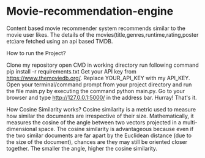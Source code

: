 # Movie-recommendation-engine

Content based movie recommender system recommends similar to the movie user likes.
The details of the movies(title,genres,runtime,rating,poster etc)are fetched using an api based TMDB.

How to run the Project?

Clone my repository
open CMD in working directory
run following command
pip install -r requirements.txt
Get your API key from https://www.themoviedb.org/. 
Replace YOUR_API_KEY with my API_KEY.
Open your terminal/command prompt from your project directory and run the file main.py by executing the command python main.py.
Go to your browser and type http://127.0.0.1:5000/ in the address bar.
Hurray! That's it.



How Cosine Similarity works?
Cosine similarity is a metric used to measure how similar the documents are irrespective of their size. Mathematically, it measures the cosine of the angle between two vectors projected in a multi-dimensional space. The cosine similarity is advantageous because even if the two similar documents are far apart by the Euclidean distance (due to the size of the document), chances are they may still be oriented closer together. The smaller the angle, higher the cosine similarity.




